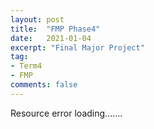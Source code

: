 ```yaml
---
layout: post
title:  "FMP Phase4"
date:   2021-01-04
excerpt: "Final Major Project"
tag:
- Term4
- FMP
comments: false
---
```


Resource error loading.......

